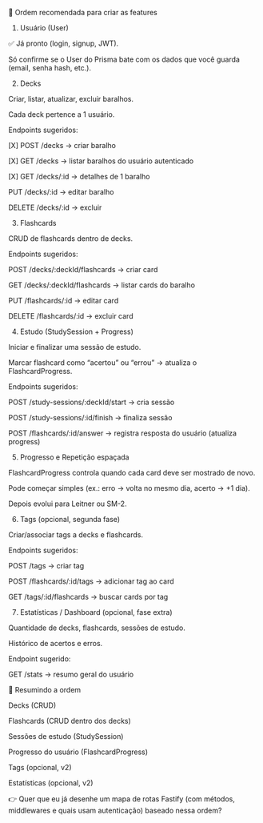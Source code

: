 📌 Ordem recomendada para criar as features
1. Usuário (User)

✅ Já pronto (login, signup, JWT).

Só confirme se o User do Prisma bate com os dados que você guarda (email, senha hash, etc.).

2. Decks

Criar, listar, atualizar, excluir baralhos.

Cada deck pertence a 1 usuário.

Endpoints sugeridos:

[X] POST /decks → criar baralho

[X] GET /decks → listar baralhos do usuário autenticado

[X] GET /decks/:id → detalhes de 1 baralho

PUT /decks/:id → editar baralho

DELETE /decks/:id → excluir

3. Flashcards

CRUD de flashcards dentro de decks.

Endpoints sugeridos:

POST /decks/:deckId/flashcards → criar card

GET /decks/:deckId/flashcards → listar cards do baralho

PUT /flashcards/:id → editar card

DELETE /flashcards/:id → excluir card

4. Estudo (StudySession + Progress)

Iniciar e finalizar uma sessão de estudo.

Marcar flashcard como “acertou” ou “errou” → atualiza o FlashcardProgress.

Endpoints sugeridos:

POST /study-sessions/:deckId/start → cria sessão

POST /study-sessions/:id/finish → finaliza sessão

POST /flashcards/:id/answer → registra resposta do usuário (atualiza progress)

5. Progresso e Repetição espaçada

FlashcardProgress controla quando cada card deve ser mostrado de novo.

Pode começar simples (ex.: erro → volta no mesmo dia, acerto → +1 dia).

Depois evolui para Leitner ou SM-2.

6. Tags (opcional, segunda fase)

Criar/associar tags a decks e flashcards.

Endpoints sugeridos:

POST /tags → criar tag

POST /flashcards/:id/tags → adicionar tag ao card

GET /tags/:id/flashcards → buscar cards por tag

7. Estatísticas / Dashboard (opcional, fase extra)

Quantidade de decks, flashcards, sessões de estudo.

Histórico de acertos e erros.

Endpoint sugerido:

GET /stats → resumo geral do usuário

🚀 Resumindo a ordem

Decks (CRUD)

Flashcards (CRUD dentro dos decks)

Sessões de estudo (StudySession)

Progresso do usuário (FlashcardProgress)

Tags (opcional, v2)

Estatísticas (opcional, v2)

👉 Quer que eu já desenhe um mapa de rotas Fastify (com métodos, middlewares e quais usam autenticação) baseado nessa ordem?